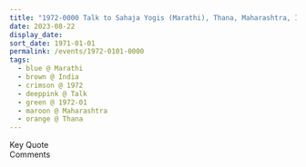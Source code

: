 ```yaml
---
title: "1972-0000 Talk to Sahaja Yogis (Marathi), Thana, Maharashtra, India"
date: 2023-08-22
display_date: 
sort_date: 1971-01-01
permalink: /events/1972-0101-0000
tags:
  - blue @ Marathi
  - brown @ India
  - crimson @ 1972
  - deeppink @ Talk
  - green @ 1972-01
  - maroon @ Maharashtra
  - orange @ Thana
---
```


<wave-list>
  <list-title color="green" width="75">Key Quote</list-title>
  <list-item color="BlanchedAlmond"  width="200"></list-item>
  <list-item color="Lavender"></list-item>
  <list-item color="BlanchedAlmond"></list-item>
</wave-list>

<br>

<wave-list>
  <list-title color="green" width="75">Comments</list-title>
  <list-item color="BlanchedAlmond"  width="200"></list-item>
  <list-item color="Lavender"></list-item>
  <list-item color="BlanchedAlmond"></list-item>
</wave-list>